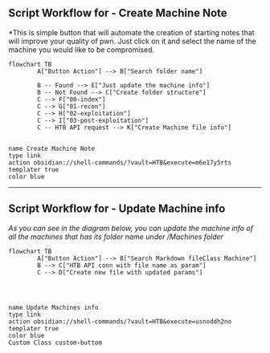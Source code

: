 
## Script Workflow  for  - Create Machine Note

*This is simple button that will automate the creation of starting notes that will improve your quality of pwn. Just click on it and select the name of the machine you would like to be compromised. 


```mermaid
flowchart TB
        A["Button Action"] --> B["Search folder name"]
       
        B -- Found --> E["Just update the machine info"]
        B -- Not Found --> C["Create folder structure"]
        C --> F["00-index"]
        C --> G["01-recon"]
        C --> H["02-exploitation"]
        C --> I["03-post-exploitation"]
        C -- HTB API request --> K["Create Machine file info"]
  
```


```button
name Create Machine Note
type link
action obsidian://shell-commands/?vault=HTB&execute=m6e17y5rts
templater true
color blue
```


---------------------

## Script Workflow  for  - Update Machine info
*As you can see in the diagram below, you can update the  machine info of all the machines that has its folder name under /Machines folder*

```mermaid
flowchart TB
        A["Button Action"] --> B["Search Markdown fileClass Machine"]
        B --> C["HTB API conn with file name as param"]
        C --> D["Create new file with updated params"]

        
	
```


```button
name Update Machines info
type link
action obsidian://shell-commands/?vault=HTB&execute=usnoddh2no
templater true
color blue
Custom Class custom-buttom
```







